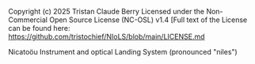 Copyright (c) 2025 Tristan Claude Berry
Licensed under the Non-Commercial Open Source License (NC-OSL) v1.4
[Full text of the License can be found here: https://github.com/tristochief/NIoLS/blob/main/LICENSE.md

Nicatoöu Instrument and optical Landing System (pronounced "niles")
